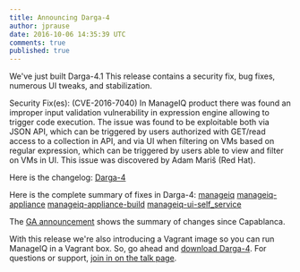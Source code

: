 ```yaml
---
title: Announcing Darga-4
author: jprause
date: 2016-10-06 14:35:39 UTC
comments: true
published: true
---
```


We've just built Darga-4.1 This release contains a security fix, bug fixes, numerous UI tweaks, and stabilization.

Security Fix(es):
(CVE-2016-7040) In ManageIQ product there was found an improper input validation vulnerability in expression engine allowing to trigger code execution. The issue was found to be exploitable both via JSON API, which can be triggered by users authorized with GET/read access to a collection in API, and via UI when filtering on VMs based on regular expression, which can be triggered by users able to view and filter on VMs in UI.
This issue was discovered by Adam Mariš (Red Hat).


Here is the changelog:
[Darga-4](https://github.com/ManageIQ/manageiq/blob/master/CHANGELOG.md)

Here is the complete summary of fixes in Darga-4:
[manageiq](https://github.com/ManageIQ/manageiq/issues?utf8=%E2%9C%93&q=is%3Amerged%20label%3Adarga%2Fbackported%20merged%3A2016-08-08..2016-10-30%20)
[manageiq-appliance](https://github.com/ManageIQ/manageiq-appliance/issues?utf8=%E2%9C%93&q=is%3Amerged%20label%3Adarga%2Fbackported%20merged%3A2016-08-08..2016-10-30%20)
[manageiq-appliance-build](https://github.com/ManageIQ/manageiq-appliance-build/issues?utf8=%E2%9C%93&q=is%3Amerged%20label%3Adarga%2Fbackported%20merged%3A2016-08-08..2016-10-30%20)
[manageiq-ui-self_service](https://github.com/ManageIQ/manageiq-ui-self_service/issues?utf8=%E2%9C%93&q=is%3Amerged%20label%3Adarga%2Fbackported%20merged%3A2016-08-08..2016-10-30%20)

The [GA announcement](http://manageiq.org/blog/2016/06/darga-ga-announcement/)
shows the summary of changes since Capablanca.

With this release we're also introducing a Vagrant image so you can run ManageIQ in a Vagrant box. So, go ahead and [download Darga-4](http://manageiq.org/download/).
For questions or support,
[join in on the talk page](http://talk.manageiq.org/).
